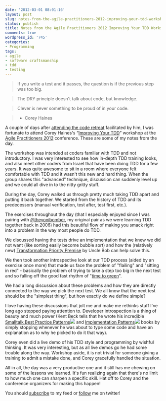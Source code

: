 ```yaml
---
date: '2012-03-01 08:01:16'
layout: post
slug: notes-from-the-agile-practitioners-2012-improving-your-tdd-workshop
status: publish
title: Notes from the Agile Practitioners 2012 Improving Your TDD Workshop
comments: true
wordpress_id: '745'
categories:
- Programming
tags:
- agile
- software craftsmanship
- tdd
- testing
---
```


> If you write a test and it passes, the question is if the previous step was too big.




> The DRY principle doesn't talk about code, but knowledge.




> Clever is never something to be proud of in your code.




> - Corey Haines


A couple of days after [attending the code retreat](http://www.codelord.net/2012/02/28/notes-from-the-israeli-software-craftsmanship-group-code-retreat/) facilitated by him, I was fortunate to attend Corey Haines's “[Improving Your TDD](http://agilepractitioners2012.com/conference-program/corey-haines-improving-your-tdd/)” workshop at the [Agile Practitioners 2012](http://agilepractitioners2012.com/) conference. These are some of my notes from the day.

The workshop was intended at coders familiar with TDD and not introductory. I was very interested to see how in-depth TDD training looks, and also meet other coders from Israel that have been doing TDD for a few years. It was quite awesome to sit in a room where everyone felt comfortable with TDD and it wasn't this new and hard thing. When the group shares this "advanced" technique, discussion can suddenly level up and we could all dive in to the nitty gritty stuff.

During the day, Corey walked us through pretty much taking TDD apart and putting it back together. We started from the history of TDD and its predecessors (manual verification, test after, test first, etc.).

The exercises throughout the day (that I especially enjoyed since I was pairing with [@theyonibomber](http://twitter.com/theyonibomber), my original pair as we were learning TDD together back in 2006) had this beautiful flow of making you smack right into a problem in the way most people do TDD.

We discussed having the tests drive an implementation that we knew we did not want (like sorting easily become bubble sort) and how the (relatively new) [Transformation Priority Premise](http://cleancoder.posterous.com/the-transformation-priority-premise) by Uncle Bob can help solve this.

We then took another introspective look at our TDD process (aided by an exercise once more) that made us face the problem of "flailing" and "sitting in red" - basically the problem of trying to take a step too big in the next test and so falling off the good fast rhythm of "[time to green](http://programmingtour.blogspot.com/2009/03/time-to-green-graphs-with-gary.html)".

We had a long discussion about these problems and how they are directly connected to the way we pick the next test. We all know that the next test should be the "simplest thing", but how exactly do we define simple?

I love having these discussions that jolt me and make me rethinks stuff I've long ago stopped paying attention to. Developer introspection is a thing of beauty and much power (Kent Beck tells that he wrote his incredible [Smalltalk Best Practice Patterns](http://www.amazon.com/gp/product/013476904X/ref=as_li_ss_tl?ie=UTF8&tag=thcodu02-20&linkCode=as2&camp=1789&creative=390957&creativeASIN=013476904X)![](http://www.assoc-amazon.com/e/ir?t=thcodu02-20&l=as2&o=1&a=013476904X) and [Implementation Patterns](http://www.amazon.com/gp/product/0321413091/ref=as_li_ss_tl?ie=UTF8&tag=thcodu02-20&linkCode=as2&camp=1789&creative=390957&creativeASIN=0321413091)![](http://www.assoc-amazon.com/e/ir?t=thcodu02-20&l=as2&o=1&a=0321413091) books by simply stopping whenever he was about to type some code and have an explanation as to why he picked to do it that way).

Corey even did a live demo of his TDD style and programming by wishful thinking. It was very interesting, but as all live demos go he had some trouble along the way. Workshop aside, it is not trivial for someone giving a training to admit a mistake done, and Corey gracefully handled the situation.

All in all, the day was a very productive one and it still has me chewing on some of the lessons we learned. It's fun realizing again that there's no limit to how much one can sharpen a specific skill. Hat off to Corey and the conference organizers for making this happen!

You should [subscribe](http://feeds.feedburner.com/TheCodeDump) to my feed or [follow](http://twitter.com/avivby) me on twitter!
